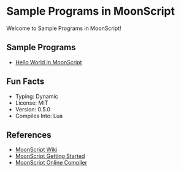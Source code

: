 # Sample Programs in MoonScript

Welcome to Sample Programs in MoonScript!

## Sample Programs

- [Hello World in MoonScript][1]

## Fun Facts

- Typing: Dynamic
- License: MIT
- Version: 0.5.0
- Compiles Into: Lua

## References

- [MoonScript Wiki][2]
- [MoonScript Getting Started][3]
- [MoonScript Online Compiler][4]

[1]: https://therenegadecoder.com/code/hello-world-in-moonscript/
[2]: https://moonscript.org/
[3]: http://leafo.net/posts/getting_started_with_moonscript.html
[4]: http://moonscript.org/compiler/
